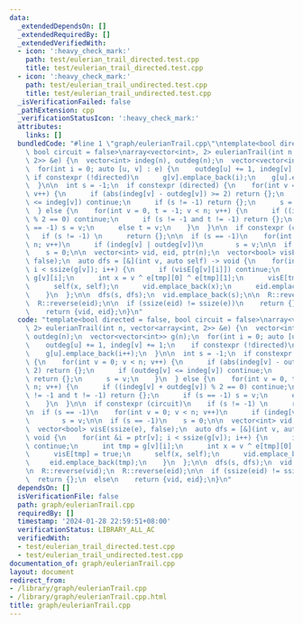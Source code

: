 ```yaml
---
data:
  _extendedDependsOn: []
  _extendedRequiredBy: []
  _extendedVerifiedWith:
  - icon: ':heavy_check_mark:'
    path: test/eulerian_trail_directed.test.cpp
    title: test/eulerian_trail_directed.test.cpp
  - icon: ':heavy_check_mark:'
    path: test/eulerian_trail_undirected.test.cpp
    title: test/eulerian_trail_undirected.test.cpp
  _isVerificationFailed: false
  _pathExtension: cpp
  _verificationStatusIcon: ':heavy_check_mark:'
  attributes:
    links: []
  bundledCode: "#line 1 \"graph/eulerianTrail.cpp\"\ntemplate<bool directed = false,\
    \ bool circuit = false>\narray<vector<int>, 2> eulerianTrail(int n, vector<array<int,\
    \ 2>> &e) {\n  vector<int> indeg(n), outdeg(n);\n  vector<vector<int>> g(n);\n\
    \  for(int i = 0; auto [u, v] : e) {\n    outdeg[u] += 1, indeg[v] += 1;\n   \
    \ if constexpr (!directed)\n      g[v].emplace_back(i);\n    g[u].emplace_back(i++);\n\
    \  }\n\n  int s = -1;\n  if constexpr (directed) {\n    for(int v = 0; v < n;\
    \ v++) {\n      if (abs(indeg[v] - outdeg[v]) >= 2) return {};\n      if (outdeg[v]\
    \ <= indeg[v]) continue;\n      if (s != -1) return {};\n      s = v;\n    }\n\
    \  } else {\n    for(int v = 0, t = -1; v < n; v++) {\n      if ((indeg[v] + outdeg[v])\
    \ % 2 == 0) continue;\n      if (s != -1 and t != -1) return {};\n      if (s\
    \ == -1) s = v;\n      else t = v;\n    }\n  }\n\n  if constexpr (circuit)\n \
    \   if (s != -1) \n      return {};\n\n  if (s == -1)\n    for(int v = 0; v <\
    \ n; v++)\n      if (indeg[v] | outdeg[v])\n        s = v;\n\n  if (s == -1)\n\
    \    s = 0;\n\n  vector<int> vid, eid, ptr(n);\n  vector<bool> visE(ssize(e),\
    \ false);\n  auto dfs = [&](int v, auto self) -> void {\n    for(int &i = ptr[v];\
    \ i < ssize(g[v]); i++) {\n      if (visE[g[v][i]]) continue;\n      int tmp =\
    \ g[v][i];\n      int x = v ^ e[tmp][0] ^ e[tmp][1];\n      visE[tmp] = true;\n\
    \      self(x, self);\n      vid.emplace_back(x);\n      eid.emplace_back(tmp);\n\
    \    }\n  };\n\n  dfs(s, dfs);\n  vid.emplace_back(s);\n\n  R::reverse(vid);\n\
    \  R::reverse(eid);\n\n  if (ssize(eid) != ssize(e))\n    return {};\n  else\n\
    \    return {vid, eid};\n}\n"
  code: "template<bool directed = false, bool circuit = false>\narray<vector<int>,\
    \ 2> eulerianTrail(int n, vector<array<int, 2>> &e) {\n  vector<int> indeg(n),\
    \ outdeg(n);\n  vector<vector<int>> g(n);\n  for(int i = 0; auto [u, v] : e) {\n\
    \    outdeg[u] += 1, indeg[v] += 1;\n    if constexpr (!directed)\n      g[v].emplace_back(i);\n\
    \    g[u].emplace_back(i++);\n  }\n\n  int s = -1;\n  if constexpr (directed)\
    \ {\n    for(int v = 0; v < n; v++) {\n      if (abs(indeg[v] - outdeg[v]) >=\
    \ 2) return {};\n      if (outdeg[v] <= indeg[v]) continue;\n      if (s != -1)\
    \ return {};\n      s = v;\n    }\n  } else {\n    for(int v = 0, t = -1; v <\
    \ n; v++) {\n      if ((indeg[v] + outdeg[v]) % 2 == 0) continue;\n      if (s\
    \ != -1 and t != -1) return {};\n      if (s == -1) s = v;\n      else t = v;\n\
    \    }\n  }\n\n  if constexpr (circuit)\n    if (s != -1) \n      return {};\n\
    \n  if (s == -1)\n    for(int v = 0; v < n; v++)\n      if (indeg[v] | outdeg[v])\n\
    \        s = v;\n\n  if (s == -1)\n    s = 0;\n\n  vector<int> vid, eid, ptr(n);\n\
    \  vector<bool> visE(ssize(e), false);\n  auto dfs = [&](int v, auto self) ->\
    \ void {\n    for(int &i = ptr[v]; i < ssize(g[v]); i++) {\n      if (visE[g[v][i]])\
    \ continue;\n      int tmp = g[v][i];\n      int x = v ^ e[tmp][0] ^ e[tmp][1];\n\
    \      visE[tmp] = true;\n      self(x, self);\n      vid.emplace_back(x);\n \
    \     eid.emplace_back(tmp);\n    }\n  };\n\n  dfs(s, dfs);\n  vid.emplace_back(s);\n\
    \n  R::reverse(vid);\n  R::reverse(eid);\n\n  if (ssize(eid) != ssize(e))\n  \
    \  return {};\n  else\n    return {vid, eid};\n}\n"
  dependsOn: []
  isVerificationFile: false
  path: graph/eulerianTrail.cpp
  requiredBy: []
  timestamp: '2024-01-28 22:59:51+08:00'
  verificationStatus: LIBRARY_ALL_AC
  verifiedWith:
  - test/eulerian_trail_directed.test.cpp
  - test/eulerian_trail_undirected.test.cpp
documentation_of: graph/eulerianTrail.cpp
layout: document
redirect_from:
- /library/graph/eulerianTrail.cpp
- /library/graph/eulerianTrail.cpp.html
title: graph/eulerianTrail.cpp
---
```

